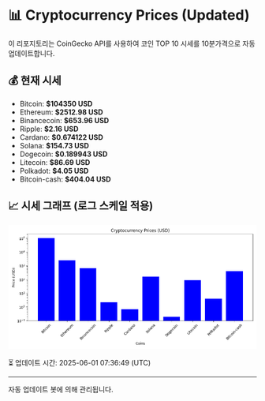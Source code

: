 
# 📊 Cryptocurrency Prices (Updated)

이 리포지토리는 CoinGecko API를 사용하여 코인 TOP 10 시세를 10분가격으로 자동 업데이트합니다.

## 💰 현재 시세
- Bitcoin: **$104350 USD**
- Ethereum: **$2512.98 USD**
- Binancecoin: **$653.96 USD**
- Ripple: **$2.16 USD**
- Cardano: **$0.674122 USD**
- Solana: **$154.73 USD**
- Dogecoin: **$0.189943 USD**
- Litecoin: **$86.69 USD**
- Polkadot: **$4.05 USD**
- Bitcoin-cash: **$404.04 USD**

## 📈 시세 그래프 (로그 스케일 적용)
![Crypto Prices](crypto_prices.png)

⏳ 업데이트 시간: 2025-06-01 07:36:49 (UTC)

---
자동 업데이트 봇에 의해 관리됩니다.
